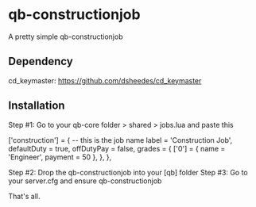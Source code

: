 # qb-constructionjob
A pretty simple qb-constructionjob

## Dependency
cd_keymaster: https://github.com/dsheedes/cd_keymaster


## Installation
Step #1: Go to your qb-core folder > shared > jobs.lua and paste this

['construction'] = { -- this is the job name
		label = 'Construction Job',
		defaultDuty = true,
		offDutyPay = false,
		grades = {
            ['0'] = {
                name = 'Engineer',
                payment = 50
            },
		},
	},
  
  Step #2: Drop the qb-constructionjob into your [qb] folder
  Step #3: Go to your server.cfg and ensure qb-constructionjob
  
  That's all.
  
